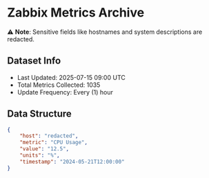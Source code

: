 # Zabbix Metrics Archive

⚠️ **Note**: Sensitive fields like hostnames and system descriptions are redacted.

## Dataset Info
- Last Updated: 2025-07-15 09:00 UTC
- Total Metrics Collected: 1035
- Update Frequency: Every (1) hour

## Data Structure
```json
{
    "host": "redacted",
    "metric": "CPU Usage",
    "value": "12.5",
    "units": "%",
    "timestamp": "2024-05-21T12:00:00"
}
```

